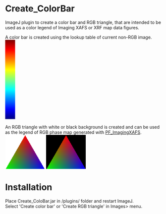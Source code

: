 # Create_ColorBar
ImageJ plugin to create a color bar and RGB triangle, that are intended to be used as a color legend of Imaging XAFS or XRF map data figures.

A color bar is created using the lookup table of current non-RGB image.  
![ColorBar_Untitled.png](examples/ColorBar_Untitled.png)

An RGB triangle with white or black background is created and can be used as the legend of RGB phase map generated with 
[PF_ImagingXAFS](https://github.com/yasuotake1/Create_ColorBar "yasuotake1/Create_ColorBar: ImageJ plugin for Imaging XAFS data analysis at KEK-PF BL-15A1 and PF-AR NW2A.").  
![RGBtriagle_white.png](examples/RGBtriangle_white.png) ![RGBtriagle_black.png](examples/RGBtriangle_black.png)

# Installation
Place Create_ColoBar.jar in /plugins/ folder and restart ImageJ.  
Select 'Create color bar' or 'Create RGB triangle' in Images> menu.

